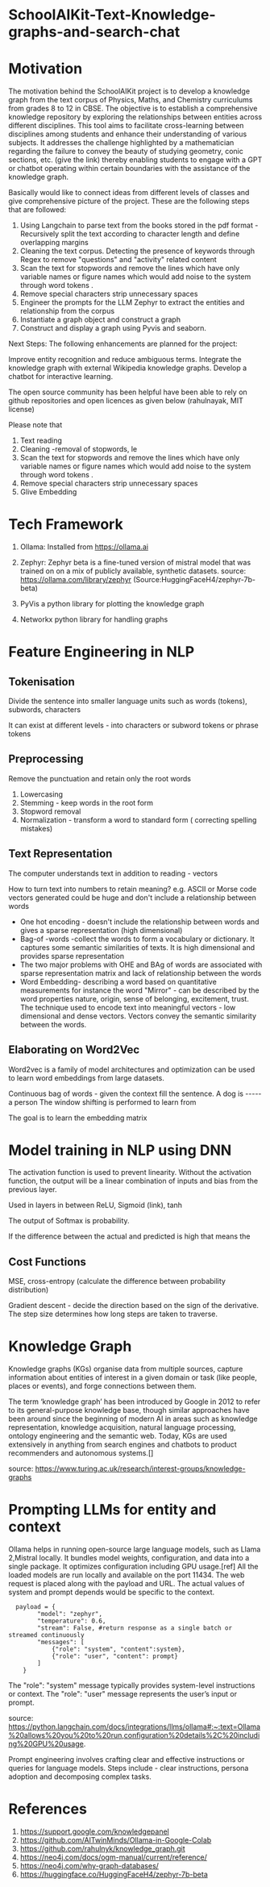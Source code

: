 # SchoolAIKit-Text-Knowledge-graphs-and-search-chat
# Motivation
The motivation behind the SchoolAIKit project is to develop a knowledge graph from the text corpus of Physics, Maths, and Chemistry curriculums from grades 8 to 12 in CBSE. The objective is to establish a comprehensive knowledge repository by exploring the relationships between entities across different disciplines. This tool aims to facilitate cross-learning between disciplines among students and enhance their understanding of various subjects. It addresses the challenge highlighted by a mathematician regarding the failure to convey the beauty of studying geometry, conic sections, etc. (give the link) thereby enabling students to engage with a GPT or chatbot operating within certain boundaries with the assistance of the knowledge graph.


Basically would like to connect ideas from different levels of classes and give comprehensive picture of the project.
These are the following steps that are followed:
1. Using Langchain to parse text from the books stored in the pdf format -Recursively split the text according to character length and define overlapping margins
2. Cleaning the text corpus. Detecting the presence of keywords through Regex to remove "questions" and "activity" related content
3. Scan the text for stopwords and remove the lines which have only variable names or figure names which would add noise to the system through word tokens .
4. Remove special characters strip unnecessary spaces
5. Engineer the prompts for the LLM Zephyr to extract the entities and relationship from the corpus
6. Instantiate a graph object and construct a graph
7. Construct and display a graph using Pyvis and seaborn.

Next Steps:
The following enhancements are planned for the project:

Improve entity recognition and reduce ambiguous terms.
Integrate the knowledge graph with external Wikipedia knowledge graphs.
Develop a chatbot for interactive learning.

The open source community has been helpful have been able to rely on github repositories and open licences as given below (rahulnayak, MIT license)



Please note that 
1. Text reading
2. Cleaning -removal of stopwords, le
3. Scan the text for stopwords and remove the lines which have only variable names or figure names which would add noise to the system through word tokens .
4. Remove special characters strip unnecessary spaces
5. Glive Embedding

# Tech Framework

1. Ollama: Installed from https://ollama.ai

2. Zephyr: Zephyr beta is a fine-tuned  version of mistral model that was trained on on a mix of publicly available, synthetic datasets.
source: https://ollama.com/library/zephyr (Source:HuggingFaceH4/zephyr-7b-beta)

3. PyVis a python library for plotting the knowledge graph 

4. Networkx python library for handling graphs


# Feature Engineering in NLP

## Tokenisation
Divide the sentence into smaller language units such as words (tokens), subwords, characters

It can exist at different levels -  into characters or subword tokens or phrase tokens

## Preprocessing

Remove the punctuation and retain only the root words
1. Lowercasing
2. Stemming - keep words in the root form
3. Stopword removal
4. Normalization -  transform a word to standard form ( correcting spelling mistakes)


## Text Representation

The computer understands text in addition to reading - vectors

How to turn text into numbers to retain meaning?
 e.g. ASCII or Morse code vectors generated could be huge and don't include a relationship between words

- One hot encoding - doesn't include the relationship between words and gives a sparse representation (high dimensional)
- Bag-of -words -collect the words to form a vocabulary or dictionary. It captures some semantic similarities of texts. It is high dimensional and provides sparse representation
- The two major problems with OHE and BAg of words are associated with sparse representation matrix and lack of relationship between the words
- Word Embedding-  describing a word based on quantitative measurements
  for instance the word "Mirror" - can be described by the word properties nature, origin, sense of belonging, excitement, trust.
The technique used to encode text into meaningful vectors - low dimensional and dense vectors.
Vectors convey the semantic similarity between the words.

##  Elaborating on Word2Vec

Word2vec is a family of model architectures and optimization can be used to learn word embeddings from large datasets.

Continuous bag of words - given the context fill the sentence.
A dog is ----- a person
The window shifting is performed to learn from

The goal is to learn the embedding matrix 

# Model training in NLP using DNN

The activation function is used to prevent linearity. Without the activation function, the output will be a linear combination of inputs and bias from the previous layer.

Used in layers in between ReLU, Sigmoid (link), tanh 

The output of Softmax is probability.

If the difference between the actual and predicted is high that means the 

## Cost Functions

MSE, cross-entropy (calculate the difference between probability distribution)

Gradient descent - decide the direction based on the sign of the derivative. The step size determines how long steps are taken to traverse.

# Knowledge Graph 

Knowledge graphs (KGs) organise data from multiple sources, capture information about entities of interest in a given domain or task (like people, places or 
events), and forge connections between them. 

The term ‘knowledge graph’ has been introduced by Google in 2012 to refer to its general-purpose knowledge base, though similar approaches have been around since the beginning of modern AI in areas such as knowledge representation, knowledge acquisition, natural language processing, ontology engineering and the semantic web. Today, KGs are used extensively in anything from search engines and chatbots to product recommenders and autonomous systems.[]

source: https://www.turing.ac.uk/research/interest-groups/knowledge-graphs

# Prompting LLMs for entity and context
Ollama helps in running open-source large language models, such as Llama 2,Mistral locally. It bundles model weights, configuration, and data into a single package. It optimizes configuration including GPU usage.[ref]
All the loaded models are run locally and available on the port 11434. The web request is placed along with the payload and URL. The actual values of system and prompt depends would be specific to the context.

      payload = {
            "model": "zephyr",
            "temperature": 0.6,
            "stream": False, #return response as a single batch or streamed continuously
            "messages": [
                {"role": "system", "content":system},
                {"role": "user", "content": prompt}
            ]
        }


The "role": "system" message typically provides system-level instructions or context.
The "role": "user" message represents the user’s input or prompt.

source: https://python.langchain.com/docs/integrations/llms/ollama#:~:text=Ollama%20allows%20you%20to%20run,configuration%20details%2C%20including%20GPU%20usage.



Prompt engineering involves crafting clear and effective instructions or queries for language models. Steps include - clear instructions, persona adoption and decomposing complex tasks.

# References

1. https://support.google.com/knowledgepanel
2. https://github.com/AITwinMinds/Ollama-in-Google-Colab
3. https://github.com/rahulnyk/knowledge_graph.git
4. https://neo4j.com/docs/ogm-manual/current/reference/
5. https://neo4j.com/why-graph-databases/
6. https://huggingface.co/HuggingFaceH4/zephyr-7b-beta
   

